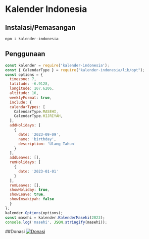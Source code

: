 # Kalender Indonesia
## Instalasi/Pemasangan
`
npm i kalender-indonesia
`

## Penggunaan
```javascript
const kalender = require('kalender-indonesia');
const { CalendarType } = require("kalender-indonesia/lib/opt");
const options = {
  timezone: 7,
  latitude: -6.9128,
  longitude: 107.6206,
  altitude: 10,
  weeklyFormat: true,
  include: {
  calendarTypes: [
    CalendarType.MASEHI,
    CalendarType.HIJRIYAH,
  ],
  addHolidays: [
    {
      date: '2023-09-09',
      name: 'birthday',
      description: 'Ulang Tahun'
    }
  ],
  addLeaves: [],
  remHolidays: [
    {
      date: '2023-01-01'
    }
  ],
  remLeaves: [],
  showHoliday: true,
  showLeave: true,
  showImsakiyah: false
  }
};
kalender.Options(options);
const masehi = kalender.KalenderMasehi(2023);
console.log('masehi', JSON.stringify(masehi));
```
##Donasi
[![Donasi](https://img.shields.io/badge/Donate-PayPal-green.svg)](https://paypal.me/novian)

